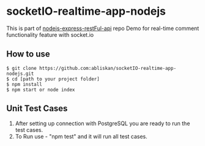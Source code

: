 # socketIO-realtime-app-nodejs
This is part of <a href="https://github.com/abliskan/nodejs-express-restFul-api">nodejs-express-restFul-api</a> repo 
Demo for real-time comment functionality feature with socket.io

## How to use
```
$ git clone https://github.com:abliskan/socketIO-realtime-app-nodejs.git
$ cd [path to your project folder]
$ npm install
$ npm start or node index
```

## Unit Test Cases
1. After setting up connection with PostgreSQL you are ready to run the test cases.
2. To Run use - "npm test" and it will run all test cases.

